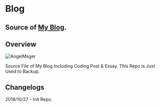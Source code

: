# Blog
Source of [My Blog](https://blog.angelmsger.com).
---

## Overview
![AngelMsger](themes/material/source/img/logo.png)

Source File of My Blog Including Coding Post & Essay. This Repo is Just Used to Backup.

## Changelogs
2018/10/27 - Init Repo.